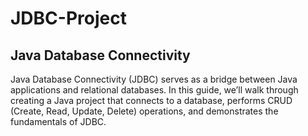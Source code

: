 # JDBC-Project
## Java Database Connectivity

Java Database Connectivity (JDBC) serves as a bridge between Java applications and relational databases. In this guide, we’ll walk through creating a Java project that connects to a database, performs CRUD (Create, Read, Update, Delete) operations, and demonstrates the fundamentals of JDBC.
